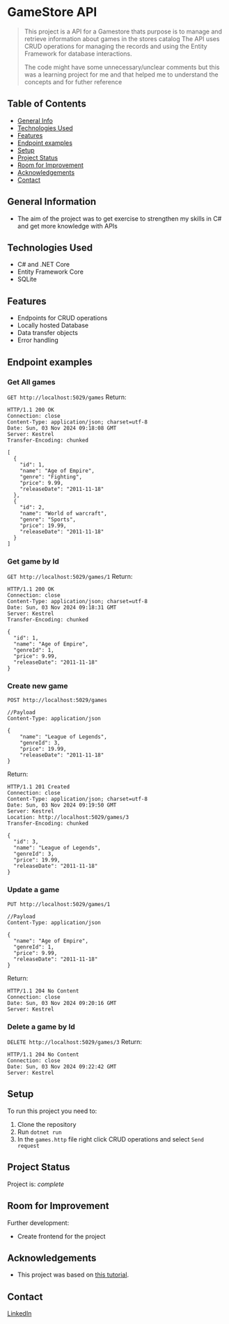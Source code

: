# GameStore API
> This project is a API for a Gamestore thats purpose is to manage and retrieve information about games in the stores catalog
> The API uses CRUD operations for managing the records and using the Entity Framework for database interactions.
> 
> The code might have some unnecessary/unclear comments but this was a learning project for me and that helped me to understand the concepts and for futher reference


## Table of Contents
* [General Info](#general-information)
* [Technologies Used](#technologies-used)
* [Features](#features)
* [Endpoint examples](#screenshots)
* [Setup](#setup)
* [Project Status](#project-status)
* [Room for Improvement](#room-for-improvement)
* [Acknowledgements](#acknowledgements)
* [Contact](#contact)
<!-- * [License](#license) -->


## General Information
- The aim of the project was to get exercise to strengthen my skills in C# and get more knowledge with APIs


## Technologies Used
- C# and .NET Core
- Entity Framework Core
- SQLite


## Features
- Endpoints for CRUD operations
- Locally hosted Database
- Data transfer objects 
- Error handling


## Endpoint examples
### **Get All games**

`GET http://localhost:5029/games`
Return:
```
HTTP/1.1 200 OK
Connection: close
Content-Type: application/json; charset=utf-8
Date: Sun, 03 Nov 2024 09:18:08 GMT
Server: Kestrel
Transfer-Encoding: chunked

[
  {
    "id": 1,
    "name": "Age of Empire",
    "genre": "Fighting",
    "price": 9.99,
    "releaseDate": "2011-11-18"
  },
  {
    "id": 2,
    "name": "World of warcraft",
    "genre": "Sports",
    "price": 19.99,
    "releaseDate": "2011-11-18"
  }
]
```
### **Get game by Id**

`GET http://localhost:5029/games/1`
Return:
```
HTTP/1.1 200 OK
Connection: close
Content-Type: application/json; charset=utf-8
Date: Sun, 03 Nov 2024 09:18:31 GMT
Server: Kestrel
Transfer-Encoding: chunked

{
  "id": 1,
  "name": "Age of Empire",
  "genreId": 1,
  "price": 9.99,
  "releaseDate": "2011-11-18"
}
```
### **Create new game**
`POST http://localhost:5029/games`

```
//Payload
Content-Type: application/json

{
    "name": "League of Legends",
    "genreId": 3,
    "price": 19.99,
    "releaseDate": "2011-11-18"
}
```
Return:
```
HTTP/1.1 201 Created
Connection: close
Content-Type: application/json; charset=utf-8
Date: Sun, 03 Nov 2024 09:19:50 GMT
Server: Kestrel
Location: http://localhost:5029/games/3
Transfer-Encoding: chunked

{
  "id": 3,
  "name": "League of Legends",
  "genreId": 3,
  "price": 19.99,
  "releaseDate": "2011-11-18"
}
```

### **Update a game**
`PUT http://localhost:5029/games/1`

```
//Payload
Content-Type: application/json

{
  "name": "Age of Empire",
  "genreId": 1,
  "price": 9.99,
  "releaseDate": "2011-11-18"
}
```
Return:
```
HTTP/1.1 204 No Content
Connection: close
Date: Sun, 03 Nov 2024 09:20:16 GMT
Server: Kestrel
```

### **Delete a game by Id**

`DELETE http://localhost:5029/games/3`
Return:

```
HTTP/1.1 204 No Content
Connection: close
Date: Sun, 03 Nov 2024 09:22:42 GMT
Server: Kestrel
```


## Setup
To run this project you need to:
1. Clone the repository
2. Run `dotnet run`
3. In the `games.http` file right click CRUD operations and select `Send request`


## Project Status
Project is:  _complete_


## Room for Improvement

Further development:
- Create frontend for the project


## Acknowledgements
- This project was based on [this tutorial](https://www.youtube.com/watch?v=AhAxLiGC7Pc).
  

## Contact
[LinkedIn](https://www.linkedin.com/in/lasse-h%C3%A4m%C3%A4l%C3%A4inen-09b869181/)



<!-- Optional -->
<!-- ## License -->
<!-- This project is open source and available under the [... License](). -->

<!-- You don't have to include all sections - just the one's relevant to your project -->

